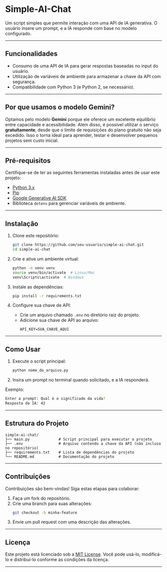 
# **Simple-AI-Chat**

Um script simples que permite interação com uma API de IA generativa. O usuário insere um prompt, e a IA responde com base no modelo configurado.

---

## **Funcionalidades**
- Consumo de uma API de IA para gerar respostas baseadas no input do usuário.
- Utilização de variáveis de ambiente para armazenar a chave da API com segurança.
- Compatibilidade com Python 3 (e Python 2, se necessário).

---

## **Por que usamos o modelo Gemini?**
Optamos pelo modelo **Gemini** porque ele oferece um excelente equilíbrio entre capacidade e acessibilidade. Além disso, é possível utilizar o serviço **gratuitamente**, desde que o limite de requisições do plano gratuito não seja excedido. Isso o torna ideal para aprender, testar e desenvolver pequenos projetos sem custo inicial.

---

## **Pré-requisitos**
Certifique-se de ter as seguintes ferramentas instaladas antes de usar este projeto:
- [Python 3.x](https://www.python.org/downloads/)
- [Pip](https://pip.pypa.io/en/stable/installation/)
- [Google Generative AI SDK](https://pypi.org/project/google-generativeai/)
- Biblioteca `dotenv` para gerenciar variáveis de ambiente.

---

## **Instalação**
1. Clone este repositório:
   ```bash
   git clone https://github.com/seu-usuario/simple-ai-chat.git
   cd simple-ai-chat
   ```

2. Crie e ative um ambiente virtual:
   ```bash
   python -m venv venv
   source venv/bin/activate  # Linux/Mac
   venv\Scripts\activate  # Windows
   ```

3. Instale as dependências:
   ```bash
   pip install -r requirements.txt
   ```

4. Configure sua chave de API:
   - Crie um arquivo chamado `.env` no diretório raiz do projeto.
   - Adicione sua chave de API ao arquivo:
     ```plaintext
     API_KEY=SUA_CHAVE_AQUI
     ```

---

## **Como Usar**
1. Execute o script principal:
   ```bash
   python nome_do_arquivo.py
   ```

2. Insira um prompt no terminal quando solicitado, e a IA responderá.

Exemplo:
```bash
Enter a prompt: Qual é o significado da vida?
Resposta da IA: 42
```

---

## **Estrutura do Projeto**
```
simple-ai-chat/
├── main.py             # Script principal para executar o projeto
├── .env                # Arquivo contendo a chave da API (não incluso no repositório)
├── requirements.txt    # Lista de dependências do projeto
└── README.md           # Documentação do projeto
```

---

## **Contribuições**
Contribuições são bem-vindas! Siga estas etapas para colaborar:
1. Faça um fork do repositório.
2. Crie uma branch para suas alterações:
   ```bash
   git checkout -b minha-feature
   ```
3. Envie um pull request com uma descrição das alterações.

---

## **Licença**
Este projeto está licenciado sob a [MIT License](LICENSE). Você pode usá-lo, modificá-lo e distribuí-lo conforme as condições da licença.

---

